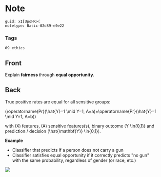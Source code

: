 # Note
```
guid: xI[UpoHK>(
notetype: Basic-02d89-e0e22
```

### Tags
```
09_ethics
```

## Front
Explain <b>fairness </b>through <b>equal opportunity</b>.

## Back
True positive rates are equal for all sensitive groups:

\(\operatorname{Pr}(\hat{Y}=1 \mid Y=1, A=a)=\operatorname{Pr}(\hat{Y}=1 \mid Y=1, A=b)\)

with \(X\) features, \(A\) sensitive features(s), binary outcome \(Y \in\{0,1\}\) and prediction / decision \(\hat{\mathbf{Y}} \in\{0,1\}\).

<b>Example</b>
<ul style=""><li style="">Classifier that predicts if a person does not carry a gun</li><li style="">Classifier satisfies equal opportunity if it correctly predicts "no gun" with the same probability, regardless of gender (or race, etc.)</li></ul><img src="paste-46eef4c601f8a09434a30acb8df502e2875c79c0.jpg">
